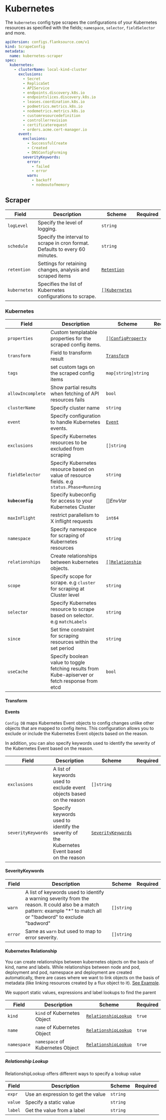 # Kubernetes

The `kubernetes` config type scrapes the configurations of your Kubernetes resources as specified with the fields; `namespace`, `selector`, `fieldSelector` and more.

```yaml title='kubernetes-scraper.yaml'
apiVersion: configs.flanksource.com/v1
kind: ScrapeConfig
metadata:
  name: kubernetes-scraper
spec:
  kubernetes:
    - clusterName: local-kind-cluster
      exclusions:
        - Secret
        - ReplicaSet
        - APIService
        - endpoints.discovery.k8s.io
        - endpointslices.discovery.k8s.io
        - leases.coordination.k8s.io
        - podmetrics.metrics.k8s.io
        - nodemetrics.metrics.k8s.io
        - customresourcedefinition
        - controllerrevision
        - certificaterequest
        - orders.acme.cert-manager.io
      event:
        exclusions:
          - SuccessfulCreate
          - Created
          - DNSConfigForming
        severityKeywords:
          error:
            - failed
            - error
          warn:
            - backoff
            - nodeoutofmemory
```

## Scraper

| Field        | Description                                                                  | Scheme                                       | Required |
| ------------ | ---------------------------------------------------------------------------- | -------------------------------------------- | -------- |
| `logLevel`   | Specify the level of logging.                                                | `string`                                     |          |
| `schedule`   | Specify the interval to scrape in cron format. Defaults to every 60 minutes. | `string`                                     |          |
| `retention`  | Settings for retaining changes, analysis and scraped items                   | [`Retention`](/config-db/concepts/retention) |          |
| `kubernetes` | Specifies the list of Kubernetes configurations to scrape.                   | [`[]Kubernetes`](#kubernetes-1)              |          |

### Kubernetes

| Field             | Description                                                                                      | Scheme                                           | Required |
| ----------------- | ------------------------------------------------------------------------------------------------ | ------------------------------------------------ | -------- |
| `properties`      | Custom templatable properties for the scraped config items.                                      | [`[]ConfigProperty`](../../reference/property)   |          |
| `transform`       | Field to transform result                                                                        | [`Transform`](#transform)                        |          |
| `tags`            | set custom tags on the scraped config items                                                      | `map[string]string`                              |          |
| `allowIncomplete` | Show partial results when fetching of API resources fails                                        | `bool`                                           |          |
| `clusterName`     | Specify cluster name                                                                             | `string`                                         |          |
| `event`           | Specify configuration to handle Kubernetes events.                                               | [`Event`](#events)                               |          |
| `exclusions`      | Specify Kubernetes resources to be excluded from scraping                                        | `[]string`                                       |          |
| `fieldSelector`   | Specify Kubernetes resource based on value of resource fields. e.g `status.Phase=Running`        | `string`                                         |          |
| **`kubeconfig`**  | Specify kubeconfig for access to your Kubernetes Cluster                                         | <CommonLink to="secrets">[]_EnvVar_</CommonLink> |          |
| `maxInFlight`     | restrict parallelism to X inflight requests                                                      | `int64`                                          |          |
| `namespace`       | Specify namespace for scraping of Kubernetes resources                                           | `string`                                         |          |
| `relationships`   | Create relationships between kubernetes objects.                                                 | [`[]Relationship`](#kubernetes-relationship)     |          |
| `scope`           | Specify scope for scrape. e.g `cluster` for scraping at Cluster level                            | `string`                                         |          |
| `selector`        | Specify Kubernetes resource to scrape based on selector. e.g `matchLabels`                       | `string`                                         |          |
| `since`           | Set time constraint for scraping resources within the set period                                 | `string`                                         |          |
| `useCache`        | Specify boolean value to toggle fetching results from Kube-apiserver or fetch response from etcd | `bool`                                           |          |

#### Transform

<ConfigTransform></ConfigTransform>

#### Events

`Config DB` maps Kubernetes Event objects to config changes unlike other objects that are mapped to config items. This configuration allows you to exclude or include the Kubernetes Event objects based on the reason.

In addition, you can also specify keywords used to identify the severity of the Kubernetes Event based on the reason.

| Field              | Description                                                                                | Scheme                                  | Required |
| ------------------ | ------------------------------------------------------------------------------------------ | --------------------------------------- | -------- |
| `exclusions`       | A list of keywords used to exclude event objects based on the reason                       | `[]string`                              |          |
| `severityKeywords` | Specify keywords used to identify the severity of the Kubernetes Event based on the reason | [`SeverityKeywords`](#severitykeywords) |          |

#### SeverityKeywords

| Field   | Description                                                                                                                                                            | Scheme     | Required |
| ------- | ---------------------------------------------------------------------------------------------------------------------------------------------------------------------- | ---------- | -------- |
| `warn`  | A list of keywords used to identify a warning severity from the reason. It could also be a match pattern: example "\*" to match all or "!badword" to exclude "badword" | `[]string` |          |
| `error` | Same as `warn` but used to map to error severity.                                                                                                                      | `[]string` |          |

#### Kubernetes Relationship

You can create relationships between kubernetes objects on the basis of kind, name and labels. While relationships between node and pod, deployment and pod, namespace and deployment
are created automatically, there are cases where we want to link objects on the basis of metadata (like linking resources created by a flux object to it). [See Example](../examples/kubernetes-relationship).

We support static values, expressions and label lookups to find the parent

| Field       | Description                      | Scheme                                       | Required |
| ----------- | -------------------------------- | -------------------------------------------- | -------- |
| `kind`      | `kind` of Kubernetes Object      | [`RelationshipLookup`](#relationship-lookup) | `true`   |
| `name`      | `name` of Kubernetes Object      | [`RelationshipLookup`](#relationship-lookup) | `true`   |
| `namespace` | `namespace` of Kubernetes Object | [`RelationshipLookup`](#relationship-lookup) | `true`   |

##### Relationship Lookup

RelationshipLookup offers different ways to specify a lookup value

| Field   | Description                        | Scheme   | Required |
| ------- | ---------------------------------- | -------- | -------- |
| `expr`  | Use an expression to get the value | `string` |          |
| `value` | Specify a static value             | `string` |          |
| `label` | Get the value from a label         | `string` |          |
